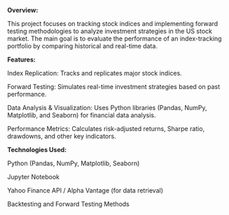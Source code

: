 ****Overview:****

This project focuses on tracking stock indices and implementing forward testing methodologies to analyze investment strategies in the US stock market. The main goal is to evaluate the performance of an index-tracking portfolio by comparing historical and real-time data.


**Features:**

Index Replication: Tracks and replicates major stock indices.

Forward Testing: Simulates real-time investment strategies based on past performance.

Data Analysis & Visualization: Uses Python libraries (Pandas, NumPy, Matplotlib, and Seaborn) for financial data analysis.

Performance Metrics: Calculates risk-adjusted returns, Sharpe ratio, drawdowns, and other key indicators.


**Technologies Used:**

Python (Pandas, NumPy, Matplotlib, Seaborn)

Jupyter Notebook

Yahoo Finance API / Alpha Vantage (for data retrieval)

Backtesting and Forward Testing Methods
